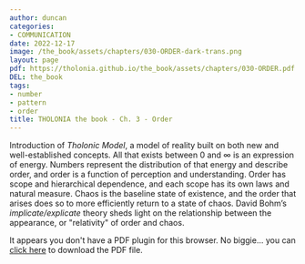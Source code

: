 ```yaml
---
author: duncan
categories:
- COMMUNICATION
date: 2022-12-17
image: /the_book/assets/chapters/030-ORDER-dark-trans.png
layout: page
pdf: https://tholonia.github.io/the_book/assets/chapters/030-ORDER.pdf
DEL: the_book
tags:
- number
- pattern
- order
title: THOLONIA the book - Ch. 3 - Order
---
```


Introduction of *Tholonic Model*, a model of reality built on both new and well-established concepts.  All that exists between 0 and &infin; is an expression of energy.  Numbers represent the distribution of that energy and describe order, and order is a function of perception and understanding.  Order has scope and hierarchical dependence, and each scope has its own laws and natural measure.  Chaos is the baseline state of existence, and the order that arises does so to more efficiently return to a state of chaos.  David Bohm’s *implicate/explicate* theory sheds light on the relationship between the appearance, or "relativity" of order and chaos.

<!--more-->

<object data='{{ page.pdf }}#zoom=100%' width='100%' height='1000' type='application/pdf'><p>It appears you don't have a PDF plugin for this browser. No biggie... you can <a href='{{ page.pdf }}'> click here</a> to download the PDF file.</p></object>